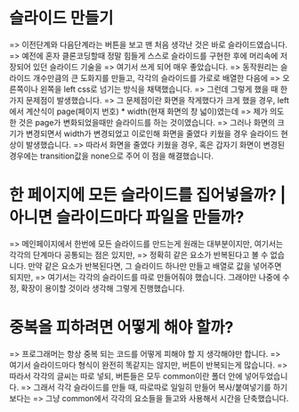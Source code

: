 # 슬라이드 만들기
=> 이전단계와 다음단계라는 버튼을 보고 맨 처음 생각난 것은 바로 슬라이드였습니다.
=> 예전에 혼자 클론코딩할때 정말 힘들게 스스로 슬라이드를 구현한 후에 머리속에 저장되어 있던 슬라이드 기술을
=> 여기서 쓰게 되어 매우 좋았습니다. 
=> 동작원리는 슬라이드 개수만큼의 큰 도화지를 만들고, 각각의 슬라이드를 가로로 배열한 다음에
=> 오른쪽이나 왼쪽을 left css로 넘기는 방식을 채택했습니다.
=> 그런데 그렇게 했을 때 한가지 문제점이 발생했습니다.
=> 그 문제점이란 화면을 작게했다가 크게 했을 경우, left에서 계산식이 page(페이지 번호) * width(현재 화면의 창 넓이)였는데
=> 제가 의도한 것은 page가 변화되었을때만 슬라이드를 하는 것이였습니다.
=> 그러나 화면의 크기가 변경되면서 width가 변경되었고 이로인해 화면을 줄였다 키웠을 경우 슬라이드 현상이 발생했습니다.
=> 따라서 화면을 줄였다 키웠을 경우, 혹은 갑자기 화면이 변경된 경우에는 transition값을 none으로 주어 이 점을 해결했습니다.

# 한 페이지에 모든 슬라이드를 집어넣을까? | 아니면 슬라이드마다 파일을 만들까?
=> 메인페이지에서 한번에 모든 슬라이드를 만드는게 원래는 대부분이지만, 여기서는 각각의 단계마다 공통되는 점은 있지만,
=> 정확히 같은 요소가 반복된다고 볼 수 없습니다. 만약 같은 요소가 반복된다면, 그 슬라이드 하나만 만들고 배열로 값을 넣어주면 되지만,
=> 여기서는 각각의 슬라이드를 따로 만들어줘야 했습니다. 그래야만 나중에 수정, 확장이 용이할 것이라 생각해 그렇게 진행했습니다.

# 중복을 피하려면 어떻게 해야 할까?
=> 프로그래머는 항상 중복 되는 코드를 어떻게 피해야 할 지 생각해야만 합니다.
=> 여기서 슬라이드마다 형식이 완전히 똑같지는 않지만, 버튼이 반복되는게 많습니다.
=> 따라서 각각의 글씨는 따로 넣되, 버튼들은 모두 common이란 폴더 안에 넣어두었습니다.
=> 그래서 각각 슬라이드를 만들 때, 따로따로 일일히 만들어 복사/붙여넣기를 하기 보다는
=> 그냥 common에서 각각의 요소들을 들고와 사용해서 시간을 단축했습니다.
